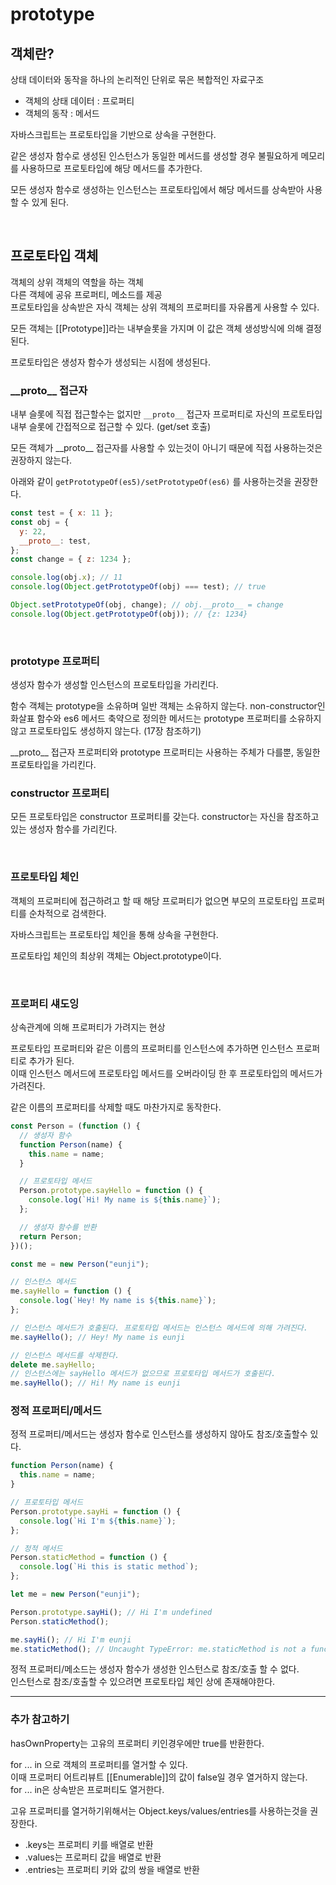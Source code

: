 # prototype

## 객체란?

상태 데이터와 동작을 하나의 논리적인 단위로 묶은 복합적인 자료구조

- 객체의 상태 데이터 : 프로퍼티<br>
- 객체의 동작 : 메서드

자바스크립트는 프로토타입을 기반으로 상속을 구현한다.

같은 생성자 함수로 생성된 인스턴스가 동일한 메서드를 생성할 경우 불필요하게 메모리를 사용하므로 프로토타입에 해당 메서드를 추가한다.

모든 생성자 함수로 생성하는 인스턴스는 프로토타입에서 해당 메서드를 상속받아 사용할 수 있게 된다.

<br>

## 프로토타입 객체

객체의 상위 객체의 역할을 하는 객체<br>
다른 객체에 공유 프로퍼티, 메소드를 제공<br>
프로토타입을 상속받은 자식 객체는 상위 객체의 프로퍼티를 자유롭게 사용할 수 있다.

모든 객체는 [[Prototype]]라는 내부슬롯을 가지며 이 값은 객체 생성방식에 의해 결정된다.<br>

프로토타입은 생성자 함수가 생성되는 시점에 생성된다.

### \_\_proto\_\_ 접근자

내부 슬롯에 직접 접근할수는 없지만 `__proto__` 접근자 프로퍼티로 자신의 프로토타입 내부 슬롯에 간접적으로 접근할 수 있다.
(get/set 호출)

모든 객체가 \_\_proto\_\_ 접근자를 사용할 수 있는것이 아니기 때문에 직접 사용하는것은 권장하지 않는다.

아래와 같이 `getPrototypeOf(es5)/setPrototypeOf(es6)` 를 사용하는것을 권장한다.

```javascript
const test = { x: 11 };
const obj = {
  y: 22,
  __proto__: test,
};
const change = { z: 1234 };

console.log(obj.x); // 11
console.log(Object.getPrototypeOf(obj) === test); // true

Object.setPrototypeOf(obj, change); // obj.__proto__ = change
console.log(Object.getPrototypeOf(obj)); // {z: 1234}
```

<br>

### prototype 프로퍼티

생성자 함수가 생성할 인스턴스의 프로토타입을 가리킨다.

함수 객체는 prototype을 소유하며 일반 객체는 소유하지 않는다.
non-constructor인 화살표 함수와 es6 메서드 축약으로 정의한 메서드는 prototype 프로퍼티를 소유하지 않고 프로토타입도 생성하지 않는다. (17장 참조하기)

\_\_proto\_\_ 접근자 프로퍼티와 prototype 프로퍼티는 사용하는 주체가 다를뿐, 동일한 프로토타입을 가리킨다.

### constructor 프로퍼티

모든 프로토타입은 constructor 프로퍼티를 갖는다.
constructor는 자신을 참조하고있는 생성자 함수를 가리킨다.

<br>

### 프로토타입 체인

객체의 프로퍼티에 접근하려고 할 때 해당 프로퍼티가 없으면 부모의 프로토타입 프로퍼티를 순차적으로 검색한다.

자바스크립트는 프로토타입 체인을 통해 상속을 구현한다.

프로토타입 체인의 최상위 객체는 Object.prototype이다.

<br>

### 프로퍼티 섀도잉

상속관계에 의해 프로퍼티가 가려지는 현상

프로토타입 프로퍼티와 같은 이름의 프로퍼티를 인스턴스에 추가하면 인스턴스 프로퍼티로 추가가 된다.<br>
이때 인스턴스 메서드에 프로토타입 메서드를 오버라이딩 한 후 프로토타입의 메서드가 가려진다.

같은 이름의 프로퍼티를 삭제할 때도 마찬가지로 동작한다.

```javascript
const Person = (function () {
  // 생성자 함수
  function Person(name) {
    this.name = name;
  }

  // 프로토타입 메서드
  Person.prototype.sayHello = function () {
    console.log(`Hi! My name is ${this.name}`);
  };

  // 생성자 함수를 반환
  return Person;
})();

const me = new Person("eunji");

// 인스턴스 메서드
me.sayHello = function () {
  console.log(`Hey! My name is ${this.name}`);
};

// 인스턴스 메서드가 호출된다. 프로토타입 메서드는 인스턴스 메서드에 의해 가려진다.
me.sayHello(); // Hey! My name is eunji

// 인스턴스 메서드를 삭제한다.
delete me.sayHello;
// 인스턴스에는 sayHello 메서드가 없으므로 프로토타입 메서드가 호출된다.
me.sayHello(); // Hi! My name is eunji
```

### 정적 프로퍼티/메서드

정적 프로퍼티/메서드는 생성자 함수로 인스턴스를 생성하지 않아도 참조/호출할수 있다.

```javascript
function Person(name) {
  this.name = name;
}

// 프로토타입 메서드
Person.prototype.sayHi = function () {
  console.log(`Hi I'm ${this.name}`);
};

// 정적 메서드
Person.staticMethod = function () {
  console.log(`Hi this is static method`);
};

let me = new Person("eunji");

Person.prototype.sayHi(); // Hi I'm undefined
Person.staticMethod();

me.sayHi(); // Hi I'm eunji
me.staticMethod(); // Uncaught TypeError: me.staticMethod is not a function at <anonymous>:1:4
```

정적 프로퍼티/메소드는 생성자 함수가 생성한 인스턴스로 참조/호출 할 수 없다.<br>
인스턴스로 참조/호출할 수 있으려면 프로토타입 체인 상에 존재해야한다.

---

### 추가 참고하기

hasOwnProperty는 고유의 프로퍼티 키인경우에만 true를 반환한다.

for ... in 으로 객체의 프로퍼티를 열거할 수 있다.<br>
이때 프로퍼티 어트리뷰트 [[Enumerable]]의 값이 false일 경우 열거하지 않는다.<br>
for ... in은 상속받은 프로퍼티도 열거한다.

고유 프로퍼티를 열거하기위해서는 Object.keys/values/entries를 사용하는것을 권장한다.

- .keys는 프로퍼티 키를 배열로 반환
- .values는 프로퍼티 값을 배열로 반환
- .entries는 프로퍼티 키와 값의 쌍을 배열로 반환
